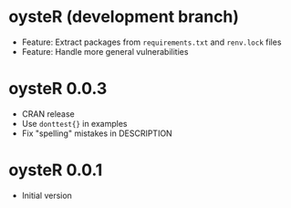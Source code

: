 # oysteR (development branch)
  * Feature: Extract packages from `requirements.txt` and `renv.lock` files
  * Feature: Handle more general vulnerabilities

# oysteR 0.0.3
  * CRAN release
  * Use `donttest{}` in examples
  * Fix "spelling" mistakes in DESCRIPTION

# oysteR 0.0.1
  * Initial version
